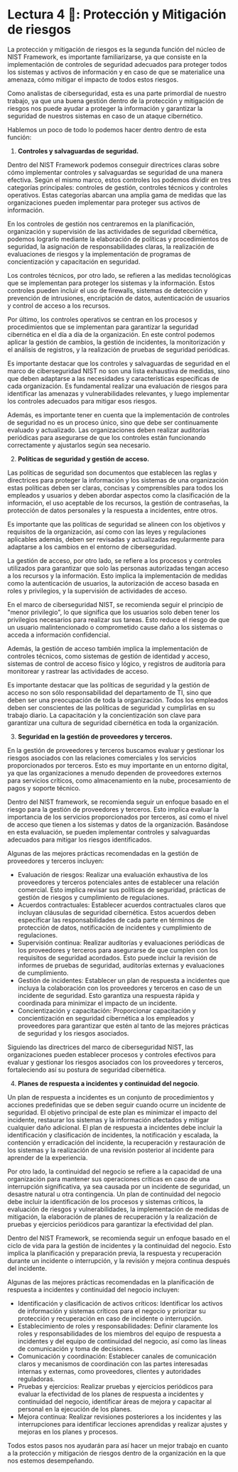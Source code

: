 # Lectura 4 📕: Protección y Mitigación de riesgos
    
La protección y mitigación de riesgos es la segunda función del núcleo de NIST Framework, es importante familiarizarse, ya que consiste en la implementación de controles de seguridad adecuados para proteger todos los sistemas y activos de información y en caso de que se materialice una amenaza, cómo mitigar el impacto de todos estos riesgos.

Como analistas de ciberseguridad, esta es una parte primordial de nuestro trabajo, ya que una buena gestión dentro de la protección y mitigación de riesgos nos puede ayudar a proteger la información y garantizar la seguridad de nuestros sistemas en caso de un ataque cibernético.

Hablemos un poco de todo lo podemos hacer dentro dentro de esta función:

1. **Controles y salvaguardas de seguridad.**

Dentro del NIST Framework podemos conseguir directrices claras sobre cómo implementar controles y salvaguardas se seguridad de una manera efectiva. Según el mismo marco, estos controles los podemos dividir en tres categorías principales: controles de gestión, controles técnicos y controles operativos. Estas categorías abarcan una amplia gama de medidas que las organizaciones pueden implementar para proteger sus activos de información.

En los controles de gestión nos centraremos en la planificación, organización y supervisión de las actividades de seguridad cibernética, podemos lograrlo mediante la elaboración de políticas y procedimientos de seguridad, la asignación de responsabilidades claras, la realización de evaluaciones de riesgos y la implementación de programas de concientización y capacitación en seguridad.

Los controles técnicos, por otro lado, se refieren a las medidas tecnológicas que se implementan para proteger los sistemas y la información. Estos controles pueden incluir el uso de firewalls, sistemas de detección y prevención de intrusiones, encriptación de datos, autenticación de usuarios y control de acceso a los recursos.

Por último, los controles operativos se centran en los procesos y procedimientos que se implementan para garantizar la seguridad cibernética en el día a día de la organización. En este control podemos aplicar la gestión de cambios, la gestión de incidentes, la monitorización y el análisis de registros, y la realización de pruebas de seguridad periódicas.

Es importante destacar que los controles y salvaguardas de seguridad en el marco de ciberseguridad NIST no son una lista exhaustiva de medidas, sino que deben adaptarse a las necesidades y características específicas de cada organización. Es fundamental realizar una evaluación de riesgos para identificar las amenazas y vulnerabilidades relevantes, y luego implementar los controles adecuados para mitigar esos riesgos.

Además, es importante tener en cuenta que la implementación de controles de seguridad no es un proceso único, sino que debe ser continuamente evaluado y actualizado. Las organizaciones deben realizar auditorías periódicas para asegurarse de que los controles están funcionando correctamente y ajustarlos según sea necesario.

2. **Políticas de seguridad y gestión de acceso.**

Las políticas de seguridad son documentos que establecen las reglas y directrices para proteger la información y los sistemas de una organización estas políticas deben ser claras, concisas y comprensibles para todos los empleados y usuarios y deben abordar aspectos como la clasificación de la información, el uso aceptable de los recursos, la gestión de contraseñas, la protección de datos personales y la respuesta a incidentes, entre otros.

Es importante que las políticas de seguridad se alineen con los objetivos y requisitos de la organización, así como con las leyes y regulaciones aplicables además, deben ser revisadas y actualizadas regularmente para adaptarse a los cambios en el entorno de ciberseguridad.

La gestión de acceso, por otro lado, se refiere a los procesos y controles utilizados para garantizar que solo las personas autorizadas tengan acceso a los recursos y la información. Esto implica la implementación de medidas como la autenticación de usuarios, la autorización de acceso basada en roles y privilegios, y la supervisión de actividades de acceso.

En el marco de ciberseguridad NIST, se recomienda seguir el principio de "menor privilegio", lo que significa que los usuarios solo deben tener los privilegios necesarios para realizar sus tareas. Esto reduce el riesgo de que un usuario malintencionado o comprometido cause daño a los sistemas o acceda a información confidencial.

Además, la gestión de acceso también implica la implementación de controles técnicos, como sistemas de gestión de identidad y acceso, sistemas de control de acceso físico y lógico, y registros de auditoría para monitorear y rastrear las actividades de acceso.

Es importante destacar que las políticas de seguridad y la gestión de acceso no son sólo responsabilidad del departamento de TI, sino que deben ser una preocupación de toda la organización. Todos los empleados deben ser conscientes de las políticas de seguridad y cumplirlas en su trabajo diario. La capacitación y la concientización son clave para garantizar una cultura de seguridad cibernética en toda la organización.

3. **Seguridad en la gestión de proveedores y terceros.**

En la gestión de proveedores y terceros buscamos evaluar y gestionar los riesgos asociados con las relaciones comerciales y los servicios proporcionados por terceros. Esto es muy importante en un entorno digital, ya que las organizaciones a menudo dependen de proveedores externos para servicios críticos, como almacenamiento en la nube, procesamiento de pagos y soporte técnico.

Dentro del NIST framework, se recomienda seguir un enfoque basado en el riesgo para la gestión de proveedores y terceros. Esto implica evaluar la importancia de los servicios proporcionados por terceros, así como el nivel de acceso que tienen a los sistemas y datos de la organización. Basándose en esta evaluación, se pueden implementar controles y salvaguardas adecuados para mitigar los riesgos identificados.

Algunas de las mejores prácticas recomendadas en la gestión de proveedores y terceros incluyen:

- Evaluación de riesgos: Realizar una evaluación exhaustiva de los proveedores y terceros potenciales antes de establecer una relación comercial. Esto implica revisar sus políticas de seguridad, prácticas de gestión de riesgos y cumplimiento de regulaciones.
- Acuerdos contractuales: Establecer acuerdos contractuales claros que incluyan cláusulas de seguridad cibernética. Estos acuerdos deben especificar las responsabilidades de cada parte en términos de protección de datos, notificación de incidentes y cumplimiento de regulaciones.
- Supervisión continua: Realizar auditorías y evaluaciones periódicas de los proveedores y terceros para asegurarse de que cumplen con los requisitos de seguridad acordados. Esto puede incluir la revisión de informes de pruebas de seguridad, auditorías externas y evaluaciones de cumplimiento.
- Gestión de incidentes: Establecer un plan de respuesta a incidentes que incluya la colaboración con los proveedores y terceros en caso de un incidente de seguridad. Esto garantiza una respuesta rápida y coordinada para minimizar el impacto de un incidente.
- Concientización y capacitación: Proporcionar capacitación y concientización en seguridad cibernética a los empleados y proveedores para garantizar que estén al tanto de las mejores prácticas de seguridad y los riesgos asociados.

Siguiendo las directrices del marco de ciberseguridad NIST, las organizaciones pueden establecer procesos y controles efectivos para evaluar y gestionar los riesgos asociados con los proveedores y terceros, fortaleciendo así su postura de seguridad cibernética.

4. **Planes de respuesta a incidentes y continuidad del negocio**.

Un plan de respuesta a incidentes es un conjunto de procedimientos y acciones predefinidas que se deben seguir cuando ocurre un incidente de seguridad. El objetivo principal de este plan es minimizar el impacto del incidente, restaurar los sistemas y la información afectados y mitigar cualquier daño adicional. El plan de respuesta a incidentes debe incluir la identificación y clasificación de incidentes, la notificación y escalada, la contención y erradicación del incidente, la recuperación y restauración de los sistemas y la realización de una revisión posterior al incidente para aprender de la experiencia.

Por otro lado, la continuidad del negocio se refiere a la capacidad de una organización para mantener sus operaciones críticas en caso de una interrupción significativa, ya sea causada por un incidente de seguridad, un desastre natural u otra contingencia. Un plan de continuidad del negocio debe incluir la identificación de los procesos y sistemas críticos, la evaluación de riesgos y vulnerabilidades, la implementación de medidas de mitigación, la elaboración de planes de recuperación y la realización de pruebas y ejercicios periódicos para garantizar la efectividad del plan.

Dentro del NIST Framework, se recomienda seguir un enfoque basado en el ciclo de vida para la gestión de incidentes y la continuidad del negocio. Esto implica la planificación y preparación previa, la respuesta y recuperación durante un incidente o interrupción, y la revisión y mejora continua después del incidente.

Algunas de las mejores prácticas recomendadas en la planificación de respuesta a incidentes y continuidad del negocio incluyen:

- Identificación y clasificación de activos críticos: Identificar los activos de información y sistemas críticos para el negocio y priorizar su protección y recuperación en caso de incidente o interrupción.
- Establecimiento de roles y responsabilidades: Definir claramente los roles y responsabilidades de los miembros del equipo de respuesta a incidentes y del equipo de continuidad del negocio, así como las líneas de comunicación y toma de decisiones.
- Comunicación y coordinación: Establecer canales de comunicación claros y mecanismos de coordinación con las partes interesadas internas y externas, como proveedores, clientes y autoridades reguladoras.
- Pruebas y ejercicios: Realizar pruebas y ejercicios periódicos para evaluar la efectividad de los planes de respuesta a incidentes y continuidad del negocio, identificar áreas de mejora y capacitar al personal en la ejecución de los planes.
- Mejora continua: Realizar revisiones posteriores a los incidentes y las interrupciones para identificar lecciones aprendidas y realizar ajustes y mejoras en los planes y procesos.

Todos estos pasos nos ayudarán para así hacer un mejor trabajo en cuanto a la protección y mitigación de riesgos dentro de la organización en la que nos estemos desempeñando.